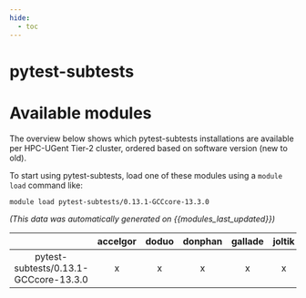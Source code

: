 ```yaml
---
hide:
  - toc
---
```


pytest-subtests
===============

# Available modules


The overview below shows which pytest-subtests installations are available per HPC-UGent Tier-2 cluster, ordered based on software version (new to old).

To start using pytest-subtests, load one of these modules using a `module load` command like:

```shell
module load pytest-subtests/0.13.1-GCCcore-13.3.0
```

*(This data was automatically generated on {{modules_last_updated}})*

| |accelgor|doduo|donphan|gallade|joltik|litleo|shinx|
| :---: | :---: | :---: | :---: | :---: | :---: | :---: | :---: |
|pytest-subtests/0.13.1-GCCcore-13.3.0|x|x|x|x|x|x|x|
